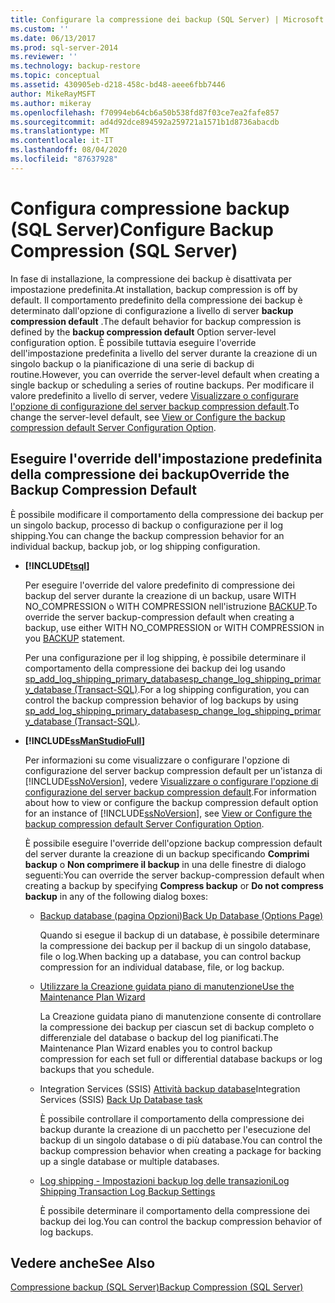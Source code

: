 ```yaml
---
title: Configurare la compressione dei backup (SQL Server) | Microsoft Docs
ms.custom: ''
ms.date: 06/13/2017
ms.prod: sql-server-2014
ms.reviewer: ''
ms.technology: backup-restore
ms.topic: conceptual
ms.assetid: 430905eb-d218-458c-bd48-aeee6fbb7446
author: MikeRayMSFT
ms.author: mikeray
ms.openlocfilehash: f70994eb64cb6a50b538fd87f03ce7ea2fafe857
ms.sourcegitcommit: ad4d92dce894592a259721a1571b1d8736abacdb
ms.translationtype: MT
ms.contentlocale: it-IT
ms.lasthandoff: 08/04/2020
ms.locfileid: "87637928"
---
```

# <a name="configure-backup-compression-sql-server"></a><span data-ttu-id="0777d-102">Configura compressione backup (SQL Server)</span><span class="sxs-lookup"><span data-stu-id="0777d-102">Configure Backup Compression (SQL Server)</span></span>
  <span data-ttu-id="0777d-103">In fase di installazione, la compressione dei backup è disattivata per impostazione predefinita.</span><span class="sxs-lookup"><span data-stu-id="0777d-103">At installation, backup compression is off by default.</span></span> <span data-ttu-id="0777d-104">Il comportamento predefinito della compressione dei backup è determinato dall'opzione di configurazione a livello di server **backup compression default** .</span><span class="sxs-lookup"><span data-stu-id="0777d-104">The default behavior for backup compression is defined by the **backup compression default** Option server-level configuration option.</span></span> <span data-ttu-id="0777d-105">È possibile tuttavia eseguire l'override dell'impostazione predefinita a livello del server durante la creazione di un singolo backup o la pianificazione di una serie di backup di routine.</span><span class="sxs-lookup"><span data-stu-id="0777d-105">However, you can override the server-level default when creating a single backup or scheduling a series of routine backups.</span></span> <span data-ttu-id="0777d-106">Per modificare il valore predefinito a livello di server, vedere [Visualizzare o configurare l'opzione di configurazione del server backup compression default](../../database-engine/configure-windows/view-or-configure-the-backup-compression-default-server-configuration-option.md).</span><span class="sxs-lookup"><span data-stu-id="0777d-106">To change the server-level default, see [View or Configure the backup compression default Server Configuration Option](../../database-engine/configure-windows/view-or-configure-the-backup-compression-default-server-configuration-option.md).</span></span>  
  
## <a name="override-the-backup-compression-default"></a><span data-ttu-id="0777d-107">Eseguire l'override dell'impostazione predefinita della compressione dei backup</span><span class="sxs-lookup"><span data-stu-id="0777d-107">Override the Backup Compression Default</span></span>  
 <span data-ttu-id="0777d-108">È possibile modificare il comportamento della compressione dei backup per un singolo backup, processo di backup o configurazione per il log shipping.</span><span class="sxs-lookup"><span data-stu-id="0777d-108">You can change the backup compression behavior for an individual backup, backup job, or log shipping configuration.</span></span>  
  
-   **[!INCLUDE[tsql](../../includes/tsql-md.md)]**  
  
     <span data-ttu-id="0777d-109">Per eseguire l'override del valore predefinito di compressione dei backup del server durante la creazione di un backup, usare WITH NO_COMPRESSION o WITH COMPRESSION nell'istruzione [BACKUP](/sql/t-sql/statements/backup-transact-sql).</span><span class="sxs-lookup"><span data-stu-id="0777d-109">To override the server backup-compression default when creating a backup, use either WITH NO_COMPRESSION or WITH COMPRESSION in you [BACKUP](/sql/t-sql/statements/backup-transact-sql) statement.</span></span>  
  
     <span data-ttu-id="0777d-110">Per una configurazione per il log shipping, è possibile determinare il comportamento della compressione dei backup dei log usando [sp_add_log_shipping_primary_database](/sql/relational-databases/system-stored-procedures/sp-add-log-shipping-primary-database-transact-sql)[sp_change_log_shipping_primary_database &#40;Transact-SQL&#41;](/sql/relational-databases/system-stored-procedures/sp-change-log-shipping-primary-database-transact-sql).</span><span class="sxs-lookup"><span data-stu-id="0777d-110">For a log shipping configuration, you can control the backup compression behavior of log backups by using [sp_add_log_shipping_primary_database](/sql/relational-databases/system-stored-procedures/sp-add-log-shipping-primary-database-transact-sql)[sp_change_log_shipping_primary_database &#40;Transact-SQL&#41;](/sql/relational-databases/system-stored-procedures/sp-change-log-shipping-primary-database-transact-sql).</span></span>  
  
-   **[!INCLUDE[ssManStudioFull](../../includes/ssmanstudiofull-md.md)]**  
  
     <span data-ttu-id="0777d-111">Per informazioni su come visualizzare o configurare l'opzione di configurazione del server backup compression default per un'istanza di [!INCLUDE[ssNoVersion](../../includes/ssnoversion-md.md)], vedere [Visualizzare o configurare l'opzione di configurazione del server backup compression default](../../database-engine/configure-windows/view-or-configure-the-backup-compression-default-server-configuration-option.md).</span><span class="sxs-lookup"><span data-stu-id="0777d-111">For information about how to view or configure the backup compression default option for an instance of [!INCLUDE[ssNoVersion](../../includes/ssnoversion-md.md)], see [View or Configure the backup compression default Server Configuration Option](../../database-engine/configure-windows/view-or-configure-the-backup-compression-default-server-configuration-option.md).</span></span>  
  
     <span data-ttu-id="0777d-112">È possibile eseguire l'override dell'opzione backup compression default del server durante la creazione di un backup specificando **Comprimi backup** o **Non comprimere il backup** in una delle finestre di dialogo seguenti:</span><span class="sxs-lookup"><span data-stu-id="0777d-112">You can override the server backup-compression default when creating a backup by specifying **Compress backup** or **Do not compress backup** in any of the following dialog boxes:</span></span>  
  
    -   [<span data-ttu-id="0777d-113">Backup database (pagina Opzioni)</span><span class="sxs-lookup"><span data-stu-id="0777d-113">Back Up Database (Options Page)</span></span>](back-up-database-backup-options-page.md)  
  
         <span data-ttu-id="0777d-114">Quando si esegue il backup di un database, è possibile determinare la compressione dei backup per il backup di un singolo database, file o log.</span><span class="sxs-lookup"><span data-stu-id="0777d-114">When backing up a database, you can control backup compression for an individual database, file, or log backup.</span></span>  
  
    -   [<span data-ttu-id="0777d-115">Utilizzare la Creazione guidata piano di manutenzione</span><span class="sxs-lookup"><span data-stu-id="0777d-115">Use the Maintenance Plan Wizard</span></span>](../maintenance-plans/use-the-maintenance-plan-wizard.md)  
  
         <span data-ttu-id="0777d-116">La Creazione guidata piano di manutenzione consente di controllare la compressione dei backup per ciascun set di backup completo o differenziale del database o backup del log pianificati.</span><span class="sxs-lookup"><span data-stu-id="0777d-116">The Maintenance Plan Wizard enables you to control backup compression for each set full or differential database backups or log backups that you schedule.</span></span>  
  
    -   <span data-ttu-id="0777d-117">Integration Services (SSIS) [Attività backup database](../../integration-services/control-flow/back-up-database-task.md)</span><span class="sxs-lookup"><span data-stu-id="0777d-117">Integration Services (SSIS) [Back Up Database task](../../integration-services/control-flow/back-up-database-task.md)</span></span>  
  
         <span data-ttu-id="0777d-118">È possibile controllare il comportamento della compressione dei backup durante la creazione di un pacchetto per l'esecuzione del backup di un singolo database o di più database.</span><span class="sxs-lookup"><span data-stu-id="0777d-118">You can control the backup compression behavior when creating a package for backing up a single database or multiple databases.</span></span>  
  
    -   [<span data-ttu-id="0777d-119">Log shipping - Impostazioni backup log delle transazioni</span><span class="sxs-lookup"><span data-stu-id="0777d-119">Log Shipping Transaction Log Backup Settings</span></span>](../databases/log-shipping-transaction-log-backup-settings.md)  
  
         <span data-ttu-id="0777d-120">È possibile determinare il comportamento della compressione dei backup dei log.</span><span class="sxs-lookup"><span data-stu-id="0777d-120">You can control the backup compression behavior of log backups.</span></span>  
  
  
## <a name="see-also"></a><span data-ttu-id="0777d-121">Vedere anche</span><span class="sxs-lookup"><span data-stu-id="0777d-121">See Also</span></span>  
 [<span data-ttu-id="0777d-122">Compressione backup &#40;SQL Server&#41;</span><span class="sxs-lookup"><span data-stu-id="0777d-122">Backup Compression &#40;SQL Server&#41;</span></span>](backup-compression-sql-server.md)  
  
  
